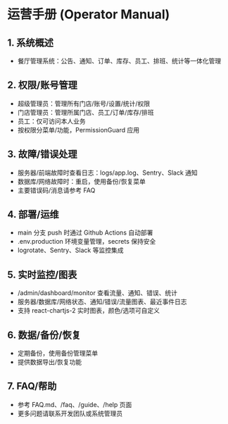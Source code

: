 # 运营手册 (Operator Manual)

## 1. 系统概述
- 餐厅管理系统：公告、通知、订单、库存、员工、排班、统计等一体化管理

## 2. 权限/账号管理
- 超级管理员：管理所有门店/账号/设置/统计/权限
- 门店管理员：管理所属门店、员工/订单/库存/排班
- 员工：仅可访问本人业务
- 按权限分菜单/功能，PermissionGuard 应用

## 3. 故障/错误处理
- 服务器/前端故障时查看日志：logs/app.log、Sentry、Slack 通知
- 数据库/网络故障时：重启，使用备份/恢复菜单
- 主要错误码/消息请参考 FAQ

## 4. 部署/运维
- main 分支 push 时通过 Github Actions 自动部署
- .env.production 环境变量管理，secrets 保持安全
- logrotate、Sentry、Slack 等监控集成

## 5. 实时监控/图表
- /admin/dashboard/monitor 查看流量、通知、错误、统计
- 服务器/数据库/网络状态、通知/错误/流量图表、最近事件日志
- 支持 react-chartjs-2 实时图表，颜色/选项可自定义

## 6. 数据/备份/恢复
- 定期备份，使用备份管理菜单
- 提供数据导出/恢复功能

## 7. FAQ/帮助
- 参考 FAQ.md、/faq、/guide、/help 页面
- 更多问题请联系开发团队或系统管理员 